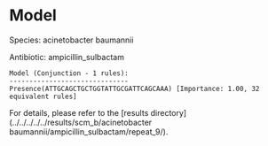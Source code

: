 
# Model

Species: acinetobacter baumannii

Antibiotic: ampicillin_sulbactam

```
Model (Conjunction - 1 rules):
------------------------------
Presence(ATTGCAGCTGCTGGTATTGCGATTCAGCAAA) [Importance: 1.00, 32 equivalent rules]

```

For details, please refer to the [results directory](../../../../../results/scm_b/acinetobacter baumannii/ampicillin_sulbactam/repeat_9/).

